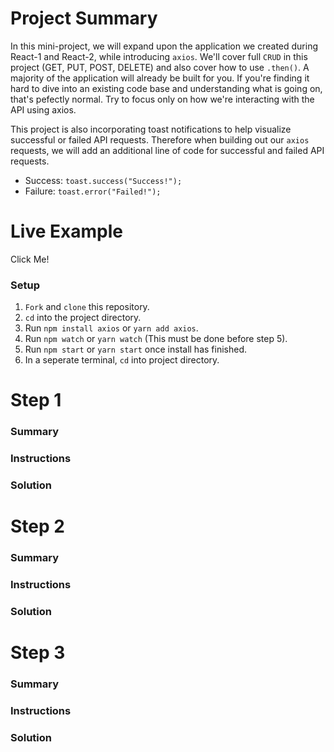 # Project Summary 

In this mini-project, we will expand upon the application we created during React-1 and React-2, while introducing ```axios```. We'll cover full ```CRUD``` in this project (GET, PUT, POST, DELETE) and also cover how to use ```.then()```. A majority of the application will already be built for you. If you're finding it hard to dive into an existing code base and understanding what is going on, that's pefectly normal. Try to focus only on how we're interacting with the API using axios. 

This project is also incorporating toast notifications to help visualize successful or failed API requests. Therefore when building out our ```axios``` requests, we will add an additional line of code for successful and failed API requests.

* Success: ```toast.success("Success!");```
* Failure: ```toast.error("Failed!");```

# Live Example
Click Me!

### Setup

1. ```Fork``` and ```clone``` this repository.
2. ```cd``` into the project directory.
3. Run ```npm install axios``` or ```yarn add axios```.
4. Run ```npm watch``` or ```yarn watch``` (This must be done before step 5).
5. Run ```npm start``` or ```yarn start``` once install has finished.
6. In a seperate terminal, ```cd``` into project directory.

# Step 1

### Summary

### Instructions

### Solution



# Step 2

### Summary

### Instructions

### Solution



# Step 3

### Summary

### Instructions

### Solution